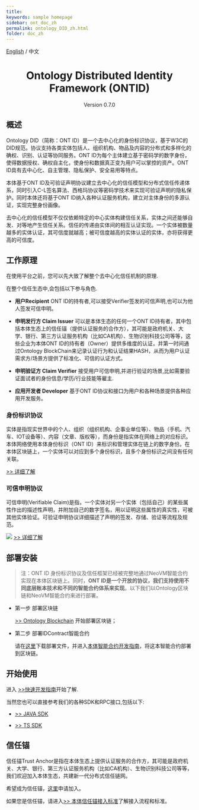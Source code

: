 ```yaml
---
title: 
keywords: sample homepage
sidebar: ont_doc_zh
permalink: ontology_DID_zh.html
folder: doc_zh
---
```



[English](./ontology_DID_en.html)  /  中文


<h1 align="center">Ontology Distributed Identity Framework (ONTID)  </h1>
<p align="center" class="version">Version 0.7.0 </p>

## 概述

Ontology DID（简称：ONT ID）是一个去中心化的身份标识协议，基于W3C的DID规范。协议支持各类实体包括人、组织机构、物品及内容的分布式和多样化的确权、识别、认证等协同服务。ONT ID为每个主体建立基于密码学的数字身份，使得数据授权、确权自主化，使身份和数据真正变为用户可以掌控的资产。ONT ID具有去中心化、自主管理、隐私保护、安全易用等特点。

本体基于ONT ID及可验证声明协议建立去中心化的信任模型和分布式信任传递体系，同时引入C-L签名算法、西格玛协议等密码学技术来实现可验证声明的隐私保护。同时本体还将基于ONT ID纳入各种认证服务机构，建立对主体身份的多源认证，实现完整身份画像。

去中心化的信任模型不仅仅依赖特定的中心实体构建信任关系，实体之间还能够自发、对等地产生信任关系。信任的传递由实体间的相互认证实现。一个实体被数量越多的实体认证，其可信度就越高；被可信度越高的实体认证的实体，亦将获得更高的可信度。

## 工作原理

在使用平台之前，您可以先大致了解整个去中心化信任机制的原理.

在整个信任生态中,会包括以下参与角色.

* **用户Recipient** ONT ID的持有者,可以接受Verifier签发的可信声明,也可以为他人签发可信申明。 

* **申明发行方 Claim Issuer** 可以是本体生态的任何一个ONT ID持有者，其中包括本体生态上的信任锚（提供认证服务的合作方），其可能是政府机关、大学、银行、第三方认证服务机构（比如CA机构）、生物识别科技公司等等，这些企业为本体ONT ID的持有者（Owner）提供多维度的认证，并第一时间通过Ontology BlockChain来记录认证行为和认证结果HASH，从而为用户认证需求方/场景方提供了标准化、可信的认证方式。

* **申明验证方 Claim Verifier** 接受用户可信申明,并进行验证的场景,比如需要验证面试者的身份信息/学历/行业技能等雇主.

* **应用开发者 Developer** 基于ONT ID协议和接口为用户和各种场景提供各种应用开发服务。


### **身份标识协议**

实体是指现实世界中的个人、组织（组织机构、企事业单位等）、物品（手机、汽车、IOT设备等）、内容（文章、版权等），而身份是指实体在网络上的对应标识。本体网络使用本体身份标识（ONT ID）来标识和管理实体在链上的数字身份。在本体区块链上，一个实体可以对应到多个身份标识，且多个身份标识之间没有任何关联。

[>> 详细了解](./ONTID_protocol_spec_zh.html)

### **可信申明协议**

可信申明(Verifiable Claim)是指，一个实体对另一个实体（包括自己）的某些属性作出的描述性声明，并附加自己的数字签名，用以证明这些属性的真实性，可被其他实体验证。可验证申明协议详细描述了声明的签发、存储、验证等流程及规范。


![](./lib/images/20180316233010.png)
[>> 详细了解](./claim_spec_zh.html)

## 部署安装

> 注：ONT ID 身份标识协议及信任框架已经被完整地通过NeoVM智能合约实现在本体区块链上。同时，**ONT ID是一个开放的协议，我们支持使用不同底层账本技术和不同的智能合约体系来实现**。以下我们以Ontology区块链和NeoVM智能合约来进行部署。

* 第一步 部署区块链

    [>> Ontology Blockchain](https://github.com/ontio/ontology) 开始部署区块链；

* 第二步 部署IDContract智能合约
    
    请在[这里](https://github.com/ontio/ontology-DID/blob/master/resources/smart-contract/NeoVM/IdContract.avm)下载部署文件，并进入[本体智能合约开发指南](./smart_contract_tutorial_zh.html)，将这本智能合约部署到区块链。



## 开始使用

进入 [>>快速开发指南](https://github.com/ontio/ontology-DID/blob/master/docs/cn/get_started_cn.md)开始了解.

当然您也可以直接参考我们的各种SDK和RPC接口,包括以下:

* [>> JAVA SDK](https://github.com/ontio/ontology-java-sdk) 

* [>> TS SDK](https://github.com/ontio/ontology-ts-sdk)  


## 信任锚

信任锚Trust Anchor是指在本体生态上提供认证服务的合作方，其可能是政府机关、大学、银行、第三方认证服务机构（比如CA机构）、生物识别科技公司等等，我们欢迎加入本体生态，共建新一代分布式信任链网。

希望成为信任锚，[这里](https://info.ont.io/cooperation/zh)申请加入。

如果您是信任锚，请进入[>> 本体信任锚接入标准](./verification_provider_specification_zh.html)了解接入流程和标准。






